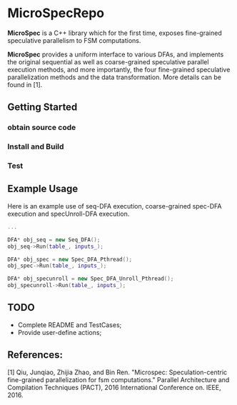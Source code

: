 # MicroSpecRepo

**MicroSpec** is a C++ library which for the first time, exposes fine-grained speculative parallelism to FSM computations. 

**MicroSpec** provides a uniform interface to various DFAs, and implements the original sequential as well as coarse-grained speculative parallel execution methods, and more importantly, the four fine-grained speculative parallelization methods and the data transformation. More details can be found in [1]. 

## Getting Started

### obtain source code

### Install and Build

### Test


## Example Usage
Here is an example use of seq-DFA execution, coarse-grained spec-DFA execution and specUnroll-DFA execution. 

```cpp
...

DFA* obj_seq = new Seq_DFA();
obj_seq->Run(table_, inputs_);

DFA* obj_spec = new Spec_DFA_Pthread();
obj_spec->Run(table_, inputs_);

DFA* obj_specunroll = new Spec_DFA_Unroll_Pthread();
obj_specunroll->Run(table_, inputs_);

```

## TODO
* Complete README and TestCases;
* Provide user-define actions;


## References:
[1] Qiu, Junqiao, Zhijia Zhao, and Bin Ren. "Microspec: Speculation-centric fine-grained parallelization for fsm computations." Parallel Architecture and Compilation Techniques (PACT), 2016 International Conference on. IEEE, 2016.


